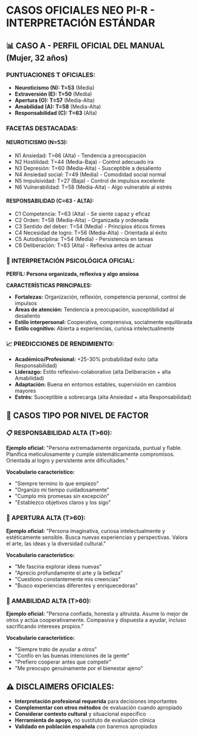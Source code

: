 # CASOS OFICIALES NEO PI-R - INTERPRETACIÓN ESTÁNDAR

## 📊 CASO A - PERFIL OFICIAL DEL MANUAL (Mujer, 32 años)

### **PUNTUACIONES T OFICIALES:**
- **Neuroticismo (N): T=53** (Media)
- **Extraversión (E): T=50** (Media) 
- **Apertura (O): T=57** (Media-Alta)
- **Amabilidad (A): T=58** (Media-Alta)
- **Responsabilidad (C): T=63** (Alta)

### **FACETAS DESTACADAS:**
#### **NEUROTICISMO (N=53):**
- N1 Ansiedad: T=66 (Alta) - Tendencia a preocupación
- N2 Hostilidad: T=44 (Media-Baja) - Control adecuado ira
- N3 Depresión: T=60 (Media-Alta) - Susceptible a desaliento
- N4 Ansiedad social: T=49 (Media) - Comodidad social normal
- N5 Impulsividad: T=27 (Baja) - Control de impulsos excelente
- N6 Vulnerabilidad: T=58 (Media-Alta) - Algo vulnerable al estrés

#### **RESPONSABILIDAD (C=63 - ALTA):**
- C1 Competencia: T=63 (Alta) - Se siente capaz y eficaz
- C2 Orden: T=58 (Media-Alta) - Organizada y ordenada
- C3 Sentido del deber: T=54 (Media) - Principios éticos firmes
- C4 Necesidad de logro: T=56 (Media-Alta) - Orientada al éxito
- C5 Autodisciplina: T=54 (Media) - Persistencia en tareas
- C6 Deliberación: T=63 (Alta) - Reflexiva antes de actuar

### **🧠 INTERPRETACIÓN PSICOLÓGICA OFICIAL:**
**PERFIL: Persona organizada, reflexiva y algo ansiosa**

**CARACTERÍSTICAS PRINCIPALES:**
- **Fortalezas:** Organización, reflexión, competencia personal, control de impulsos
- **Áreas de atención:** Tendencia a preocupación, susceptibilidad al desaliento
- **Estilo interpersonal:** Cooperativa, comprensiva, socialmente equilibrada
- **Estilo cognitivo:** Abierta a experiencias, curiosa intelectualmente

### **📈 PREDICCIONES DE RENDIMIENTO:**
- **Académico/Profesional:** +25-30% probabilidad éxito (alta Responsabilidad)
- **Liderazgo:** Estilo reflexivo-colaborativo (alta Deliberación + alta Amabilidad)
- **Adaptación:** Buena en entornos estables, supervisión en cambios mayores
- **Estrés:** Susceptible a sobrecarga (alta Ansiedad + alta Responsabilidad)

## 🎯 CASOS TIPO POR NIVEL DE FACTOR

### **📋 RESPONSABILIDAD ALTA (T>60):**
**Ejemplo oficial:** "Persona extremadamente organizada, puntual y fiable. Planifica meticulosamente y cumple sistemáticamente compromisos. Orientada al logro y persistente ante dificultades."

**Vocabulario característico:**
- "Siempre termino lo que empiezo"
- "Organizo mi tiempo cuidadosamente"  
- "Cumplo mis promesas sin excepción"
- "Establezco objetivos claros y los sigo"

### **🎨 APERTURA ALTA (T>60):**
**Ejemplo oficial:** "Persona imaginativa, curiosa intelectualmente y estéticamente sensible. Busca nuevas experiencias y perspectivas. Valora el arte, las ideas y la diversidad cultural."

**Vocabulario característico:**
- "Me fascina explorar ideas nuevas"
- "Aprecio profundamente el arte y la belleza"
- "Cuestiono constantemente mis creencias"
- "Busco experiencias diferentes y enriquecedoras"

### **🤝 AMABILIDAD ALTA (T>60):**
**Ejemplo oficial:** "Persona confiada, honesta y altruista. Asume lo mejor de otros y actúa cooperativamente. Compasiva y dispuesta a ayudar, incluso sacrificando intereses propios."

**Vocabulario característico:**
- "Siempre trato de ayudar a otros"
- "Confío en las buenas intenciones de la gente"
- "Prefiero cooperar antes que competir"
- "Me preocupo genuinamente por el bienestar ajeno"

## ⚠️ DISCLAIMERS OFICIALES:

- **Interpretación profesional requerida** para decisiones importantes
- **Complementar con otros métodos** de evaluación cuando apropiado
- **Considerar contexto cultural** y situacional específico
- **Herramienta de apoyo,** no sustituto de evaluación clínica
- **Validado en población española** con baremos apropiados
